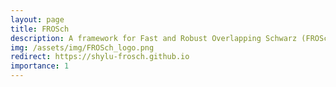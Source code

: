 ```yaml
---
layout: page
title: FROSch
description: A framework for Fast and Robust Overlapping Schwarz (FROSch) preconditioners in Trilinos.
img: /assets/img/FROSch_logo.png
redirect: https://shylu-frosch.github.io
importance: 1
---
```

